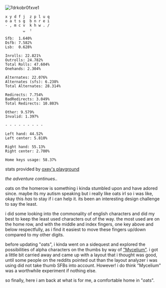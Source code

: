 ![7drkobr0fxve1](https://github.com/user-attachments/assets/e3b5161c-c428-41c4-9f1b-e1696cad2261)

```
x y d f j  z p l u q
o a t s g  b n r e i
- , m c v  k h w . /
        ␣  ⇧
```
```
Sfb:  1.640%
Dsfb: 7.582%
Lsb:  0.628%

Inrolls: 22.821%
Outrolls: 24.782%
Total Rolls: 47.604%
Onehands: 2.304%

Alternates: 22.076%
Alternates (sfs): 6.238%
Total Alternates: 28.314%

Redirects: 7.754%
BadRedirects: 3.049%
Total Redirects: 10.803%

Other: 9.579%
Invalid: 1.397%

- - - - - - - - - 

Left hand: 44.52%
Left center: 5.810%

Right hand: 55.13%
Right center: 2.700%

Home keys usage: 58.37%
```

stats provided by
[oxey's playground](https://oxey.dev/playground/index.html)  

*the adventure continues..*

*o*ats on the homerow is something i kinda stumbled upon and have adored since. maybe its my autism speaking but i really like oats irl so i was like, okay this *has* to stay if i can help it. its been an interesting design challenge to say the least. 

i did some looking into the commonality of english characters and did my best to keep the least used characters out of the way. the most used are on the home row, and with the middle and index fingers, one key above and below respectfully, as i find it easiest to move these fingers up/down compared to my other digits. 

before updating "*o*ats", i kinda went on a sidequest and explored the possibilities of alpha characters on the thumbs by way of ["Mycelium"](https://github.com/rowie324/Mycelium). i got a little bit carried away and came up with a layout that i thought was good, until some people on the reddits pointed out than the layout analyzer i was using did not take thumb SFBs into account. However! i do think "Mycelium" was a worthwhile experiment if nothing else.

so finally, here i am back at what is for me, a comfortable home in "*o*ats".
